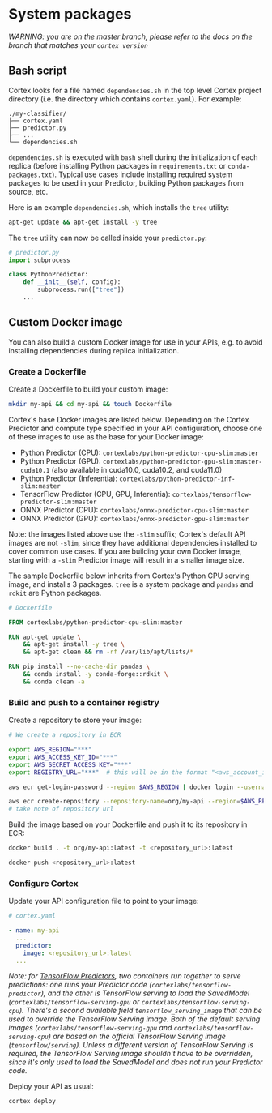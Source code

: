# System packages

_WARNING: you are on the master branch, please refer to the docs on the branch that matches your `cortex version`_

## Bash script

Cortex looks for a file named `dependencies.sh` in the top level Cortex project directory (i.e. the directory which contains `cortex.yaml`). For example:

```text
./my-classifier/
├── cortex.yaml
├── predictor.py
├── ...
└── dependencies.sh
```

`dependencies.sh` is executed with `bash` shell during the initialization of each replica (before installing Python packages in `requirements.txt` or `conda-packages.txt`). Typical use cases include installing required system packages to be used in your Predictor, building Python packages from source, etc.

Here is an example `dependencies.sh`, which installs the `tree` utility:

```bash
apt-get update && apt-get install -y tree
```

The `tree` utility can now be called inside your `predictor.py`:

```python
# predictor.py
import subprocess

class PythonPredictor:
    def __init__(self, config):
        subprocess.run(["tree"])
    ...
```

## Custom Docker image

You can also build a custom Docker image for use in your APIs, e.g. to avoid installing dependencies during replica initialization.

### Create a Dockerfile

Create a Dockerfile to build your custom image:

```bash
mkdir my-api && cd my-api && touch Dockerfile
```

Cortex's base Docker images are listed below. Depending on the Cortex Predictor and compute type specified in your API configuration, choose one of these images to use as the base for your Docker image:

<!-- CORTEX_VERSION_BRANCH_STABLE x6 -->
* Python Predictor (CPU): `cortexlabs/python-predictor-cpu-slim:master`
* Python Predictor (GPU): `cortexlabs/python-predictor-gpu-slim:master-cuda10.1` (also available in cuda10.0, cuda10.2, and cuda11.0)
* Python Predictor (Inferentia): `cortexlabs/python-predictor-inf-slim:master`
* TensorFlow Predictor (CPU, GPU, Inferentia): `cortexlabs/tensorflow-predictor-slim:master`
* ONNX Predictor (CPU): `cortexlabs/onnx-predictor-cpu-slim:master`
* ONNX Predictor (GPU): `cortexlabs/onnx-predictor-gpu-slim:master`

Note: the images listed above use the `-slim` suffix; Cortex's default API images are not `-slim`, since they have additional dependencies installed to cover common use cases. If you are building your own Docker image, starting with a `-slim` Predictor image will result in a smaller image size.

The sample Dockerfile below inherits from Cortex's Python CPU serving image, and installs 3 packages. `tree` is a system package and `pandas` and `rdkit` are Python packages.

<!-- CORTEX_VERSION_BRANCH_STABLE -->
```dockerfile
# Dockerfile

FROM cortexlabs/python-predictor-cpu-slim:master

RUN apt-get update \
    && apt-get install -y tree \
    && apt-get clean && rm -rf /var/lib/apt/lists/*

RUN pip install --no-cache-dir pandas \
    && conda install -y conda-forge::rdkit \
    && conda clean -a
```

### Build and push to a container registry

Create a repository to store your image:

```bash
# We create a repository in ECR

export AWS_REGION="***"
export AWS_ACCESS_KEY_ID="***"
export AWS_SECRET_ACCESS_KEY="***"
export REGISTRY_URL="***"  # this will be in the format "<aws_account_id>.dkr.ecr.<aws_region>.amazonaws.com"

aws ecr get-login-password --region $AWS_REGION | docker login --username AWS --password-stdin $REGISTRY_URL

aws ecr create-repository --repository-name=org/my-api --region=$AWS_REGION
# take note of repository url
```

Build the image based on your Dockerfile and push it to its repository in ECR:

```bash
docker build . -t org/my-api:latest -t <repository_url>:latest

docker push <repository_url>:latest
```

### Configure Cortex

Update your API configuration file to point to your image:

```yaml
# cortex.yaml

- name: my-api
  ...
  predictor:
    image: <repository_url>:latest
  ...
```

*Note: for [TensorFlow Predictors](#tensorflow-predictor), two containers run together to serve predictions: one runs your Predictor code (`cortexlabs/tensorflow-predictor`), and the other is TensorFlow serving to load the SavedModel (`cortexlabs/tensorflow-serving-gpu` or `cortexlabs/tensorflow-serving-cpu`). There's a second available field `tensorflow_serving_image` that can be used to override the TensorFlow Serving image. Both of the default serving images (`cortexlabs/tensorflow-serving-gpu` and `cortexlabs/tensorflow-serving-cpu`) are based on the official TensorFlow Serving image (`tensorflow/serving`). Unless a different version of TensorFlow Serving is required, the TensorFlow Serving image shouldn't have to be overridden, since it's only used to load the SavedModel and does not run your Predictor code.*

Deploy your API as usual:

```bash
cortex deploy
```
